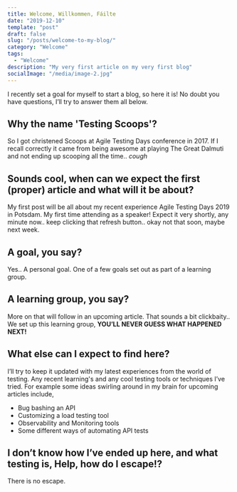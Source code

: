 ```yaml
---
title: Welcome, Willkommen, Fáilte 
date: "2019-12-10"
template: "post"
draft: false
slug: "/posts/welcome-to-my-blog/"
category: "Welcome"
tags:
  - "Welcome"
description: "My very first article on my very first blog"
socialImage: "/media/image-2.jpg"
---
```


I recently set a goal for myself to start a blog, so here it is! No doubt you have questions, I’ll try to answer them all below.

## Why the name 'Testing Scoops'?

So I got christened Scoops at Agile Testing Days conference in 2017. If I recall correctly it came from being awesome at playing The Great Dalmuti and not ending up scooping all the time.. *cough*

## Sounds cool, when can we expect the first (proper) article and what will it be about?

My first post will be all about my recent experience Agile Testing Days 2019 in Potsdam. My first time attending as a speaker! Expect it very shortly, any minute now.. keep clicking that refresh button.. okay not that soon, maybe next week.

## A goal, you say?

Yes.. A personal goal. One of a few goals set out as part of a learning group.

## A learning group, you say?

More on that will follow in an upcoming article. That sounds a bit clickbaity.. We set up this learning group, **YOU’LL NEVER GUESS WHAT HAPPENED NEXT!**

## What else can I expect to find here?

I’ll try to keep it updated with my latest experiences from the world of testing. Any recent learning's and any cool testing tools or techniques I’ve tried. For example some ideas swirling around in my brain for upcoming articles include,
* Bug bashing an API
* Customizing a load testing tool
* Observability and Monitoring tools
* Some different ways of automating API tests

## I don’t know how I’ve ended up here, and what testing is, Help, how do I escape!?

There is no escape.